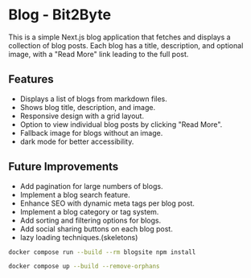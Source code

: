 # Blog - Bit2Byte

This is a simple Next.js blog application that fetches and displays a collection of blog posts. Each blog has a title, description, and optional image, with a "Read More" link leading to the full post.

## Features

* Displays a list of blogs from markdown files.
* Shows blog title, description, and image.
* Responsive design with a grid layout.
* Option to view individual blog posts by clicking "Read More".
* Fallback image for blogs without an image.
* dark mode for better accessibility.

## Future Improvements

* Add pagination for large numbers of blogs.
* Implement a blog search feature.
* Enhance SEO with dynamic meta tags per blog post.
* Implement a blog category or tag system.
* Add sorting and filtering options for blogs.
* Add social sharing buttons on each blog post.
* lazy loading techniques.(skeletons)

```sh
docker compose run --build --rm blogsite npm install

docker compose up --build --remove-orphans
```
